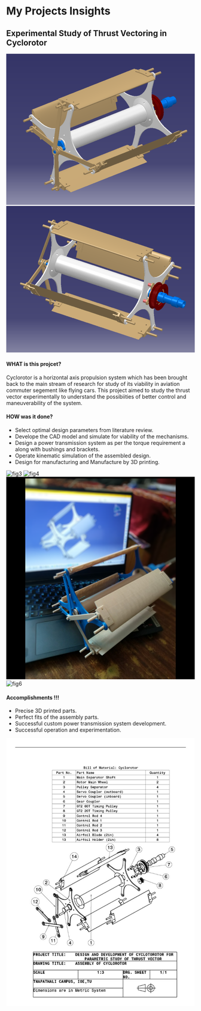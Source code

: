 # My Projects Insights

## Experimental Study of Thrust Vectoring in Cyclorotor

![fig1](Pictures/Cyclorotor/IMG1.png)
![fig2](Pictures/Cyclorotor/IMG2.png)

#### WHAT is this projcet?
Cyclorotor is a horizontal axis propulsion system which has been brought back to the main stream of research for study of its viability in aviation commuter segement like flying cars. This project aimed to study the thrust vector experimentally to understand the possibiities of better control and maneuverability of the system.

#### HOW was it done?
- Select optimal design parameters from literature review.
- Develope the CAD model and simulate for viability of the mechanisms.
- Design a power transmission system as per the torque requirement a along with bushings and brackets.
- Operate kinematic simulation of the assembled design.
- Design for manufacturing and Manufacture by 3D printing.

![fig3](Pictures/Cyclorotor/IMG3.png)
![fig4](Pictures/Cyclorotor/IMG4.png)
![fig5](Pictures/Cyclorotor/IMG5.png)
![fig6](Pictures/Cyclorotor/IMG6.png)

#### Accomplishments !!!
- Precise 3D printed parts.
- Perfect fits of the assembly parts.
- Successful custom power transmission system development.
- Successful operation and experimentation.

![fig7](Pictures/Cyclorotor/Assembly_Draft.jpg)
